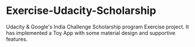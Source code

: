 # Exercise-Udacity-Scholarship
Udacity &amp; Google's India Challenge Scholarship program Exercise project. It has implemented a Toy App with some material design and supportive features.
